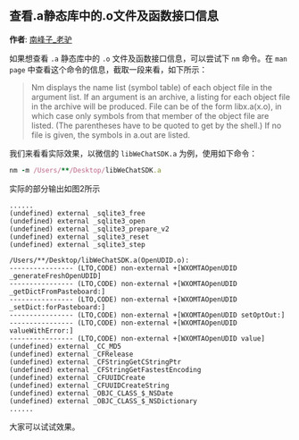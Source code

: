 ## 查看.a静态库中的.o文件及函数接口信息

**作者**: [南峰子_老驴](https://weibo.com/touristdiary)

如果想查看 `.a` 静态库中的 `.o` 文件及函数接口信息，可以尝试下 `nm` 命令。在 `man page` 中查看这个命令的信息，截取一段来看，如下所示：

> Nm displays the name list (symbol table) of each object file in the argument list. If an argument is an archive, a listing for each object file in the archive will be produced. File can be of the form libx.a(x.o), in which case only symbols from that member of the object file are listed. (The parentheses have to be quoted to get by the shell.)  If no file is given, the symbols in a.out are listed.

我们来看看实际效果，以微信的 `libWeChatSDK.a` 为例，使用如下命令：

```ruby
nm -m /Users/**/Desktop/libWeChatSDK.a
```

实际的部分输出如图2所示

```objc
......
(undefined) external _sqlite3_free
(undefined) external _sqlite3_open
(undefined) external _sqlite3_prepare_v2
(undefined) external _sqlite3_reset
(undefined) external _sqlite3_step

/Users/**/Desktop/libWeChatSDK.a(OpenUDID.o):
---------------- (LTO,CODE) non-external +[WXOMTAOpenUDID _generateFreshOpenUDID]
---------------- (LTO,CODE) non-external +[WXOMTAOpenUDID _getDictFromPasteboard:]
---------------- (LTO,CODE) non-external +[WXOMTAOpenUDID _setDict:forPasteboard:]
---------------- (LTO,CODE) non-external +[WXOMTAOpenUDID setOptOut:]
---------------- (LTO,CODE) non-external +[WXOMTAOpenUDID valueWithError:]
---------------- (LTO,CODE) non-external +[WXOMTAOpenUDID value]
(undefined) external _CC_MD5
(undefined) external _CFRelease
(undefined) external _CFStringGetCStringPtr
(undefined) external _CFStringGetFastestEncoding
(undefined) external _CFUUIDCreate
(undefined) external _CFUUIDCreateString
(undefined) external _OBJC_CLASS_$_NSDate
(undefined) external _OBJC_CLASS_$_NSDictionary
......
```

大家可以试试效果。

